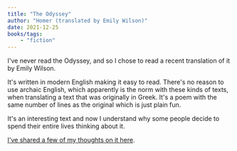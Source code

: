 ```yaml
---
title: "The Odyssey"
author: "Homer (translated by Emily Wilson)"
date: 2021-12-25
books/tags:
    - "fiction"
---
```

I've never read the Odyssey, and so I chose to read a recent translation of it by Emily Wilson.

It's written in modern English making it easy to read. There's no reason to use archaic English, which apparently is the norm with these kinds of texts, when translating a text that was originally in Greek. It's a poem with the same number of lines as the original which is just plain fun.

It's an interesting text and now I understand why some people decide to spend their entire lives thinking about it.

[I've shared a few of my thoughts on it here](/blog/2021-12-06/#the-odyssey).
